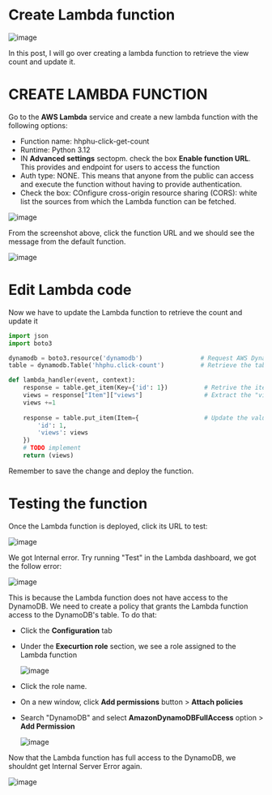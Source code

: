 # Create Lambda function

![image](https://github.com/hhphu/Cloud/assets/45286750/cc2d8332-fa61-4cd9-8c64-2db831e3ae8b)

In this post, I will go over creating a lambda function to retrieve the view count and update it.


# CREATE LAMBDA FUNCTION
Go to the **AWS Lambda** service and create a new lambda function with the following options:
- Function name: hhphu-click-get-count
- Runtime: Python 3.12
- IN **Advanced settings** sectopm. check the box **Enable function URL**. This provides and endpoint for users to access the function
- Auth type: NONE. This means that anyone from the public can access and execute the function without having to provide authentication.
- Check the box: COnfigure cross-origin resource sharing (CORS): white list the sources from which the Lambda function can be fetched.

![image](https://github.com/hhphu/Cloud/assets/45286750/6d4db573-d743-495e-939d-3faa0b01f53a)

From the screenshot above, click the function URL and we should see the message from the default function.

![image](https://github.com/hhphu/Cloud/assets/45286750/8b37da92-f9d9-4638-9ab7-c83d19b89719)

# Edit Lambda code
Now we have to update the Lambda function to retrieve the count and update it

```python
import json
import boto3

dynamodb = boto3.resource('dynamodb')                # Request AWS DynamoDB
table = dynamodb.Table('hhphu.click-count')          # Retrieve the table name hhphu.click-count

def lambda_handler(event, context):
    response = table.get_item(Key={'id': 1})          # Retrive the item whose id=1
    views = response["Item"]["views"]                 # Extract the "views" attribute from the response
    views +=1
    
    response = table.put_item(Item={                  # Update the value of "views" in the table
        'id': 1,
        'views': views 
    })
    # TODO implement
    return (views)

```

Remember to save the change and deploy the function.

# Testing the function
Once the Lambda function is deployed, click its URL to test:

![image](https://github.com/hhphu/Cloud/assets/45286750/1fc3b37c-8c27-49db-83e8-214bfdb899ce)

We got Internal error. Try running "Test" in the Lambda dashboard, we got the follow error:

![image](https://github.com/hhphu/Cloud/assets/45286750/33e86415-a0b8-4307-a5b2-7a3937e0897f)

This is because the Lambda function does not have access to the DynamoDB. We need to create a policy that grants the Lambda function access to the DynamoDB's table. To do that:
- Click the **Configuration** tab
- Under the **Execurtion role** section, we see a role assigned to the Lambda function

   ![image](https://github.com/hhphu/Cloud/assets/45286750/23d54981-853e-46ce-857a-26be65ede3e2)

- Click the role name.
- On a new window, click **Add permissions** button > **Attach policies**
- Search "DynamoDB" and select **AmazonDynamoDBFullAccess** option > **Add Permission**

  ![image](https://github.com/hhphu/Cloud/assets/45286750/f656a82c-eb2b-405d-91f4-cc58d07fe1da)

Now that the Lambda function has full access to the DynamoDB, we shouldnt get Internal Server Error again.

![image](https://github.com/hhphu/Cloud/assets/45286750/1a7ea58b-2a12-40d4-b7a8-82cb20c2798a)

